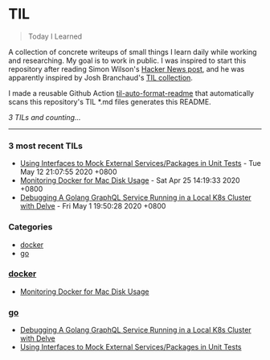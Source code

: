 # TIL
> Today I Learned

A collection of concrete writeups of small things I learn daily while working
and researching. My goal is to work in public. I was inspired to start this
repository after reading Simon Wilson's [Hacker News post][1], and he was
apparently inspired by Josh Branchaud's [TIL collection][2].

I made a reusable Github Action [til-auto-format-readme][3] that automatically
scans this repository's TIL *.md files generates this README.


_3 TILs and counting..._

---

### 3 most recent TILs

- [Using Interfaces to Mock External Services/Packages in Unit Tests](go/using-interfaces-to-mock-external-services-unit-tests.md) - Tue May 12 21:07:55 2020 +0800
- [Monitoring Docker for Mac Disk Usage](docker/monitoring-docker-for-mac-disk-use.md) - Sat Apr 25 14:19:33 2020 +0800
- [Debugging A Golang GraphQL Service Running in a Local K8s Cluster with Delve](go/debugging-go-graphql-service-in-local-k8s-cluster-with-delve.md) - Fri May 1 19:50:28 2020 +0800

### Categories

- [docker](#docker)
- [go](#go)

### [docker](#docker)
- [Monitoring Docker for Mac Disk Usage](docker/monitoring-docker-for-mac-disk-use.md)

### [go](#go)
- [Debugging A Golang GraphQL Service Running in a Local K8s Cluster with Delve](go/debugging-go-graphql-service-in-local-k8s-cluster-with-delve.md)
- [Using Interfaces to Mock External Services/Packages in Unit Tests](go/using-interfaces-to-mock-external-services-unit-tests.md)

[1]: https://simonwillison.net/2020/Apr/20/self-rewriting-readme/
[2]: https://github.com/jbranchaud/til
[3]: https://github.com/marketplace/actions/til-auto-format-readme

